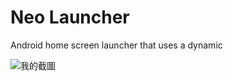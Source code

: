 # Neo Launcher

Android home screen launcher that uses a dynamic

![我的截圖](https://drive.google.com/file/d/1qmTkClRUoRf95p6ivREpLDvm5uqtk9FO/view?usp=sharing)


